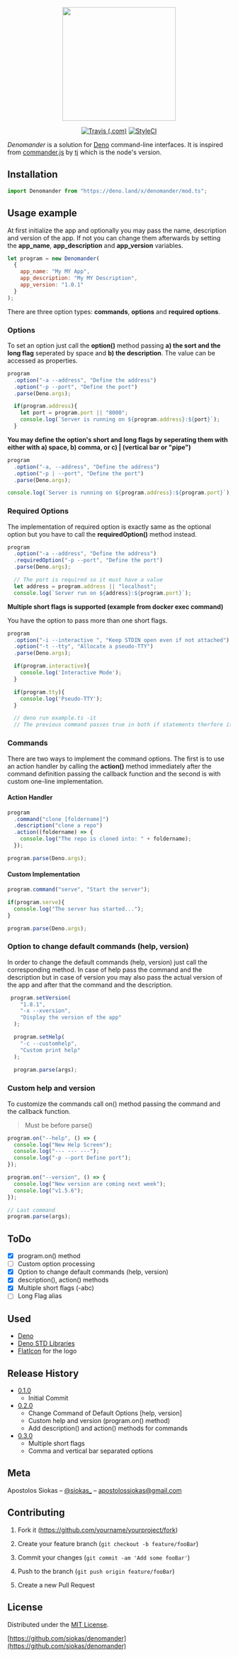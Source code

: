 <p align="center"><img src="https://github.com/siokas/siokas.github.io/blob/master/img/denomander.png" width="256"></p>
<p align="center">
<a href="https://travis-ci.com/siokas/denomander"><img alt="Travis (.com)" src="https://travis-ci.com/siokas/denomander.svg?branch=master"></a>
<a href="https://github.styleci.io/repos/245916074"><img src="https://github.styleci.io/repos/245916074/shield?branch=master" alt="StyleCI"></a>
</p>

_Denomander_ is a solution for [Deno](https://deno.land) command-line interfaces. It is inspired from [commander.js](https://github.com/tj/commander.js) by [tj](https://github.com/tj) which is the node's version.

## Installation

```javascript
import Denomander from "https://deno.land/x/denomander/mod.ts";
```

## Usage example

At first initialize the app and optionally you may pass the name, description and version of the app. If not you can change them afterwards by setting the __app_name__, __app_description__ and __app_version__ variables.

```javascript
let program = new Denomander(
  {
    app_name: "My MY App",
    app_description: "My MY Description",
    app_version: "1.0.1"
  }
);
```

There are three option types: __commands__, __options__ and __required options__.

### Options
To set an option just call the __option()__ method passing __a) the sort and the long flag__ seperated by space and __b) the description__. The value can be accessed as properties.

```javascript
program
  .option("-a --address", "Define the address")
  .option("-p --port", "Define the port")
  .parse(Deno.args);

  if(program.address){
    let port = program.port || "8000";
    console.log(`Server is running on ${program.address}:${port}`);
  }
```

**You may define the option's short and long flags by seperating them with either with a) space, b) comma, or c) | (vertical bar or "pipe")**

```javascript
program
  .option("-a, --address", "Define the address")
  .option("-p | --port", "Define the port")
  .parse(Deno.args);

console.log(`Server is running on ${program.address}:${program.port}`);
```

### Required Options
The implementation of required option is exactly same as the optional option but you have to call the __requiredOption()__ method instead.

```javascript
program
  .option("-a --address", "Define the address")
  .requiredOption("-p --port", "Define the port")
  .parse(Deno.args);

  // The port is required so it must have a value
  let address = program.address || "localhost";
  console.log(`Server run on ${address}:${program.port}`);
```
**Multiple short flags is supported (example from docker exec command)**

You have the option to pass more than one short flags.

```javascript
program
  .option("-i --interactive ", "Keep STDIN open even if not attached")
  .option("-t --tty", "Allocate a pseudo-TTY")
  .parse(Deno.args);

  if(program.interactive){
    console.log('Interactive Mode');
  }

  if(program.tty){
    console.log('Pseudo-TTY');
  }

  // deno run example.ts -it 
  // The previous command passes true in both if statements therfore it prints out both console.log commands
```           

### Commands
There are two ways to implement the command options. The first is to use an action handler by calling the __action()__ method immediately after the command definition passing the callback function and the second is with custom one-line implementation.

#### Action Handler
```javascript
program
  .command("clone [foldername]")
  .description("clone a repo")
  .action((foldername) => {
    console.log("The repo is cloned into: " + foldername);
  });

program.parse(Deno.args);
```

#### Custom Implementation
```javascript
program.command("serve", "Start the server");

if(program.serve){
  console.log("The server has started...");
}

program.parse(Deno.args);
```

### Option to change default commands (help, version)

In order to change the default commands (help, version) just call the corresponding method. In case of help pass the command and the description but in case of version you may also pass the actual version of the app and after that the command and the description. 

```javascript
 program.setVersion(
    "1.8.1",
    "-x --xversion",
    "Display the version of the app"
  );

  program.setHelp(
    "-c --customhelp",
    "Custom print help"
  );
  
  program.parse(args);
```

### Custom help and version

To customize the commands call on() method passing the command and the callback function.

> Must be before parse()

```javascript
program.on("--help", () => {
  console.log("New Help Screen");
  console.log("--- --- ---");
  console.log("-p --port Define port");
});

program.on("--version", () => {
  console.log("New version are coming next week");
  console.log("v1.5.6");
});

// Last command
program.parse(args);
```

## ToDo

- [X] program.on() method
- [ ] Custom option processing
- [X] Option to change default commands (help, version)
- [X] description(), action() methods
- [X] Multiple short flags (-abc)
- [ ] Long Flag alias

## Used

- [Deno](https://deno.land)
- [Deno STD Libraries](https://deno.land/std/)
- [FlatIcon](https://www.flaticon.com/) for the logo 

## Release History

- [0.1.0](https://github.com/siokas/denomander/releases/tag/0.1.0)
    - Initial Commit
- [0.2.0](https://github.com/siokas/denomander/releases/tag/0.2.0)
    - Change Command of Default Options [help, version]
    - Custom help and version (program.on() method)
    - Add description() and action() methods for commands
- [0.3.0](https://github.com/siokas/denomander/releases/tag/0.3.0)
    - Multiple short flags
    - Comma and vertical bar separated options
    

## Meta

Apostolos Siokas – [@siokas_](https://twitter.com/siokas_) – apostolossiokas@gmail.com

## Contributing

1. Fork it (<https://github.com/yourname/yourproject/fork>)

2. Create your feature branch (`git checkout -b feature/fooBar`)

3. Commit your changes (`git commit -am 'Add some fooBar'`)

4. Push to the branch (`git push origin feature/fooBar`)

5. Create a new Pull Request

## License

Distributed under the [MIT License](https://github.com/siokas/denomander/blob/master/LICENSE). 

[https://github.com/siokas/denomander](https://github.com/siokas/denomander)
